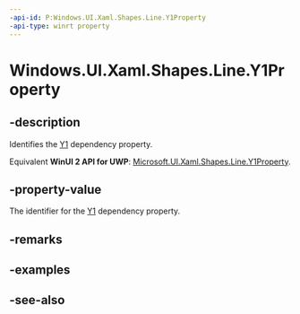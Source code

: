 ```yaml
---
-api-id: P:Windows.UI.Xaml.Shapes.Line.Y1Property
-api-type: winrt property
---
```


<!-- Property syntax
public Windows.UI.Xaml.DependencyProperty Y1Property { get; }
-->

# Windows.UI.Xaml.Shapes.Line.Y1Property

## -description
Identifies the [Y1](line_y1.md) dependency property.

Equivalent **WinUI 2 API for UWP**: [Microsoft.UI.Xaml.Shapes.Line.Y1Property](/windows/winui/api/microsoft.ui.xaml.shapes.line.y1property).

## -property-value
The identifier for the [Y1](line_y1.md) dependency property.

## -remarks

## -examples

## -see-also
